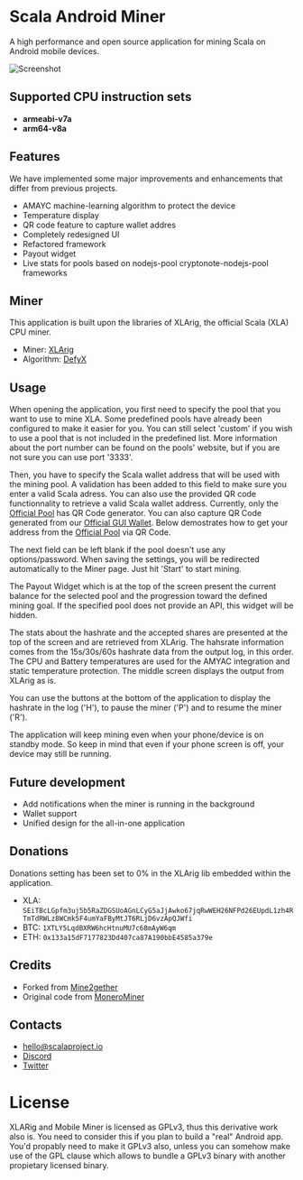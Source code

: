 # Scala Android Miner

A high performance and open source application for mining Scala on Android mobile devices.

![Screenshot](https://cdn.discordapp.com/attachments/598881537789919252/684935916921290857/scala-miner.png)

## Supported CPU instruction sets
- **armeabi-v7a**
- **arm64-v8a**

## Features	
We have implemented some major improvements and enhancements that differ from previous projects.	
- AMAYC machine-learning algorithm to protect the device
- Temperature display
- QR code feature to capture wallet addres	
- Completely redesigned UI	
- Refactored framework
- Payout widget
- Live stats for pools based on nodejs-pool cryptonote-nodejs-pool frameworks

## Miner
This application is built upon the libraries of XLArig, the official Scala (XLA) CPU miner.
- Miner: [XLArig](https://github.com/scala-network/XLArig)
- Algorithm: [DefyX](https://medium.com/scala-network/scalas-v6-testnet-and-new-proof-of-work-information-3ba2a4eb0ad8)

## Usage
When opening the application, you first need to specify the pool that you want to use to mine XLA. Some predefined pools have already been configured to make it easier for you. You can still select 'custom' if you wish to use a pool that is not included in the predefined list. More information about the port number can be found on the pools' website, but if you are not sure you can use port '3333'.

Then, you have to specify the Scala wallet address that will be used with the mining pool. A validation has been added to this field to make sure you enter a valid Scala adress. You can also use the provided QR code functionnality to retrieve a valid Scala wallet address. Currently, only the [Official Pool](https://pool.scalaproject.io) has QR Code generator. You can also capture QR Code generated from our [Official GUI Wallet](https://github.com/scala-network/scala-electron-gui). Below demostrates how to get your address from the [Official Pool](https://pool.scalaproject.io) via QR Code.

The next field can be left blank if the pool doesn't use any options/password. When saving the settings, you will be redirected automatically to the Miner page. Just hit 'Start' to start mining.

The Payout Widget which is at the top of the screen present the current balance for the selected pool and the progression toward the defined mining goal. If the specified pool does not provide an API, this widget will be hidden.

The stats about the hashrate and the accepted shares are presented at the top of the screen and are retrieved from XLArig. The hahsrate information comes from the 15s/30s/60s hashrate data from the output log, in this order. The CPU and Battery temperatures are used for the AMYAC integration and static temperature protection. The middle screen displays the output from XLArig as is.

You can use the buttons at the bottom of the application to display the hashrate in the log ('H'), to pause the miner ('P') and to resume the miner ('R').

The application will keep mining even when your phone/device is on standby mode. So keep in mind that even if your phone screen is off, your device may still be running.


## Future development
- Add notifications when the miner is running in the background
- Wallet support
- Unified design for the all-in-one application

## Donations
Donations setting has been set to 0% in the XLArig lib embedded within the application.
* XLA: `SEiTBcLGpfm3uj5b5RaZDGSUoAGnLCyG5aJjAwko67jqRwWEH26NFPd26EUpdL1zh4RTmTdRWLz8WCmk5F4umYaFByMtJT6RLjD6vzApQJWfi`
* BTC: `1XTLY5LqdBXRW6hcHtnuMU7c68mAyW6qm`
* ETH: `0x133a15dF7177823Dd407ca87A190bbE4585a379e`

## Credits
* Forked from [Mine2gether](https://github.com/Mine2Gether/m2g_android_miner)
* Original code from [MoneroMiner](https://github.com/upost/MoneroMiner)

## Contacts
* hello@scalaproject.io
* [Discord](https://discord.gg/djAFVvy)
* [Twitter](https://twitter.com/scalahq)


# License

XLARig and Mobile Miner is licensed as GPLv3, thus this derivative work also is.
You need to consider this if you plan to build a "real" Android app. You'd propably need
to make it GPLv3 also, unless you can somehow make use of the GPL clause which allows
to bundle a GPLv3 binary with another propietary licensed binary.

